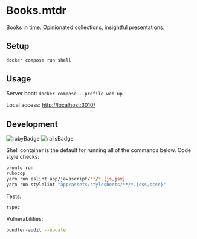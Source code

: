 # Books.mtdr

Books in time.
Opinionated collections, insightful presentations.

## Setup

```sh
docker compose run shell
```

## Usage

Server boot: `docker compose --profile web up`

Local access: <a href="http://localhost:3010/" target="_blank">http://localhost:3010/</a>

## Development

![rubyBadge](https://img.shields.io/badge/ruby-3.4.5-green)
![railsBadge](https://img.shields.io/badge/rails-8.0.3-green)

Shell container is the default for running all of the commands below.
Code style checks:

```sh
pronto run
rubocop
yarn run eslint app/javascript/**/*.{js,jsx}
yarn run stylelint "app/assets/stylesheets/**/*.{css,scss}"
```

Tests:

```sh
rspec
```

Vulnerabilities:

```sh
bundler-audit --update
```
